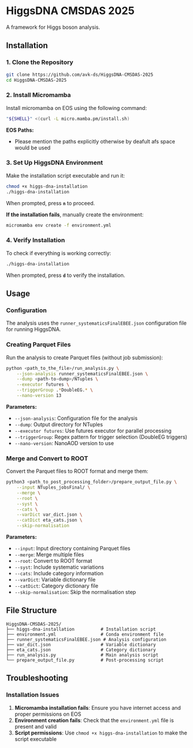 # HiggsDNA CMSDAS 2025

A framework for Higgs boson analysis.


## Installation

### 1. Clone the Repository

```bash
git clone https://github.com/avk-ds/HiggsDNA-CMSDAS-2025
cd HiggsDNA-CMSDAS-2025
```

### 2. Install Micromamba

Install micromamba on EOS using the following command:

```bash
"${SHELL}" <(curl -L micro.mamba.pm/install.sh)
```

**EOS Paths:**
- Please mention the paths explicitly otherwise by deafult afs space would be used

### 3. Set Up HiggsDNA Environment

Make the installation script executable and run it:

```bash
chmod +x higgs-dna-installation
./higgs-dna-installation
```

When prompted, press **`n`** to proceed.

**If the installation fails**, manually create the environment:

```bash
micromamba env create -f environment.yml
```

### 4. Verify Installation

To check if everything is working correctly:

```bash
./higgs-dna-installation
```

When prompted, press **`d`** to verify the installation.

## Usage

### Configuration

The analysis uses the `runner_systematicsFinalEBEE.json` configuration file for running HiggsDNA.

### Creating Parquet Files

Run the analysis to create Parquet files (without job submission):

```bash
python <path_to_the_file>/run_analysis.py \
    --json-analysis runner_systematicsFinalEBEE.json \
    --dump <path-to-dump>/NTuples \
    --executor futures \
    --triggerGroup .*DoubleEG.* \
    --nano-version 13
```

**Parameters:**
- `--json-analysis`: Configuration file for the analysis
- `--dump`: Output directory for NTuples
- `--executor futures`: Use futures executor for parallel processing
- `--triggerGroup`: Regex pattern for trigger selection (DoubleEG triggers)
- `--nano-version`: NanoAOD version to use

### Merge and Convert to ROOT

Convert the Parquet files to ROOT format and merge them:

```bash
python3 <path_to_post_processing_folder>/prepare_output_file.py \
    --input NTuples_jobsFinal/ \
    --merge \
    --root \
    --syst \
    --cats \
    --varDict var_dict.json \
    --catDict eta_cats.json \
    --skip-normalisation
```

**Parameters:**
- `--input`: Input directory containing Parquet files
- `--merge`: Merge multiple files
- `--root`: Convert to ROOT format
- `--syst`: Include systematic variations
- `--cats`: Include category information
- `--varDict`: Variable dictionary file
- `--catDict`: Category dictionary file
- `--skip-normalisation`: Skip the normalisation step

## File Structure

```
HiggsDNA-CMSDAS-2025/
├── higgs-dna-installation          # Installation script
├── environment.yml                 # Conda environment file
├── runner_systematicsFinalEBEE.json # Analysis configuration
├── var_dict.json                   # Variable dictionary
├── eta_cats.json                   # Category dictionary
├── run_analysis.py                 # Main analysis script
└── prepare_output_file.py          # Post-processing script
```

## Troubleshooting

### Installation Issues

1. **Micromamba installation fails**: Ensure you have internet access and proper permissions on EOS
2. **Environment creation fails**: Check that the `environment.yml` file is present and valid
3. **Script permissions**: Use `chmod +x higgs-dna-installation` to make the script executable
